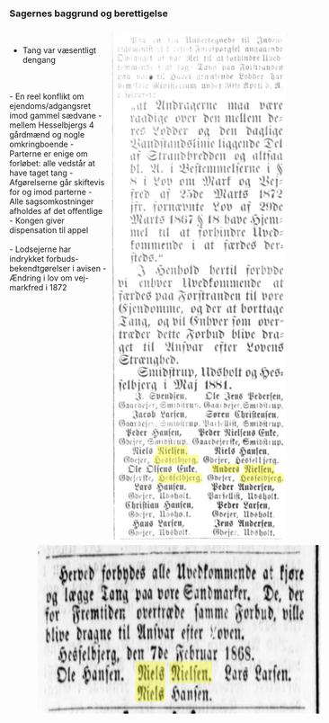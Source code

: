 ### Sagernes baggrund og berettigelse

<img src="bilag/TangForbud1881.png" height="900" style="float: right; margin: 10px;">
<br/>

- Tang var væsentligt dengang
<br/>
<br/>
- En reel konflikt om ejendoms/adgangsret imod gammel sædvane
  - mellem Hesselbjergs 4 gårdmænd og nogle omkringboende
- Parterne er enige om forløbet: alle vedstår at have taget tang
- Afgørelserne går skiftevis for og imod parterne
- Alle sagsomkostninger afholdes af det offentlige 
- Kongen giver dispensation til appel
<br/>
<br/>
- Lodsejerne har indrykket forbuds-bekendtgørelser i avisen
- Ændring i lov om vej- markfred i 1872

<br/>
<br/>

<img src="bilag/TangForbud1868.png" height="300" style="float: left; margin: 0 0 10px 10%;">
